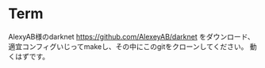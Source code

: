 # Term

AlexyAB様のdarknet https://github.com/AlexeyAB/darknet をダウンロード、適宜コンフィグいじってmakeし、その中にこのgitをクローンしてください。
動くはずです。
